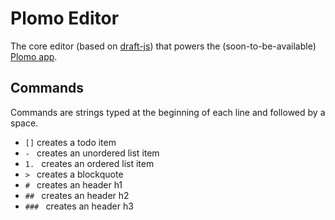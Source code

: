 # Plomo Editor
The core editor (based on [draft-js](https://draftjs.org/)) that powers the (soon-to-be-available) [Plomo app](https://github.com/keepitterron/plomo-app).

## Commands
Commands are strings typed at the beginning of each line and followed by a space.
 - `[]` creates a todo item
 - `- ` creates an unordered list item
 - `1. ` creates an ordered list item
 - `> ` creates a blockquote
 - `# ` creates an header h1
 - `## ` creates an header h2
 - `### ` creates an header h3
